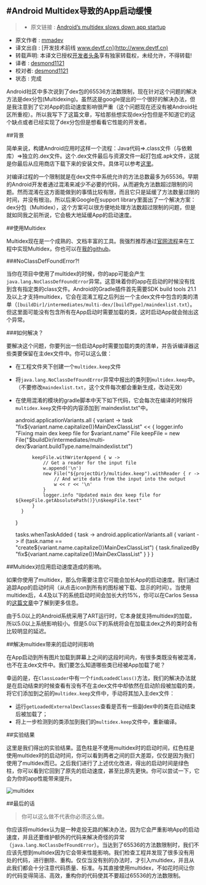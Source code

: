 #Android Multidex导致的App启动缓慢
---

> * 原文链接 : [Android’s multidex slows down app startup](https://medium.com/groupon-eng/android-s-multidex-slows-down-app-startup-d9f10b46770f#.wzy9fijs5)
* 原文作者 : [mmadev](https://medium.com/@mmadev)
* 译文出自 : [开发技术前线 www.devtf.cn](http://www.devtf.cn)
* 转载声明: 本译文已授权[开发者头条](http://toutiao.io/download)享有独家转载权，未经允许，不得转载!
* 译者 : [desmond1121](https://github.com/desmond1121) 
* 校对者: [desmond1121](https://github.com/desmond1121)  
* 状态 :  完成

Android社区中多次说到了dex包的65536方法数限制，现在针对这个问题的解决方法是dex分包(Multidexing)。虽然这是google提出的一个很好的解决办法，但是我注意到了它对App的启动速度影响很严重（这个问题现在还没有被Android社区所重视）。所以我写下了这篇文章，写给那些想实现dex分包但是不知道它的这个缺点或者已经实现了dex分包但是想看看它性能的开发者。

##背景

简单来说，构建Android应用时这样一个流程：Java代码=>.class文件（与依赖库）=>独立的.dex文件。这个.dex文件最后与资源文件一起打包成.apk文件，这就是你最后从应用商店下载下来的安装文件。具体可以参考[这里](https://github.com/dogriffiths/HeadFirstAndroid/wiki/How-Android-Apps-are-Built-and-Run)。

对编译过程的一个限制就是在dex文件中系统允许的方法总数最多为65536。早期的Android开发者通过混淆来减少不必要的代码，从而避免方法数超过限制的问题。然而混淆在这方面能做到的事情比较有限，而且它只是延缓了方法数量过限的时间，并没有根治。所以后来Google在support library里面出了一个解决方案：dex分包（Multidex），这个方案可以很方便地处理方法数超过限制的问题，但是就如同我之前所说，它会极大地延缓App的启动速度。

##使用Multidex

Multidex现在是一个成熟的、文档丰富的工具。我强烈推荐通过[官网流程](http://developer.android.com/tools/building/multidex.html#mdex-gradle)来在工程中实现Multidex，你也可以在[我的github](https://github.com/mmadev/multidex-sample)。

###NoClassDefFoundError?!

当你在项目中使用了multidex的时候，你的app可能会产生`java.lang.NoClassDefFoundError`异常。这意味着你的app在启动的时候没有找到含有指定类的class文件。Android的Gradle插件首先需要SDK build tools 21.1及以上才支持multidex，它会在混淆工程之后列出一个主dex文件中包含的类的清单（`[buildDir]/intermediates/multi-dex/[buildType]/maindexlist.txt`）。但这里面可能没有包含所有在App启动时需要加载的类，这时启动App就会抛出这个异常。

###如何解决？

要解决这个问题，你要列出一份启动App时需要加载的类的清单，并告诉编译器这些类要保留在主dex文件中。你可以这么做：

- 在工程文件夹下创建一个`multidex.keep`文件
- 将`java.lang.NoClassDefFoundError`异常中报出的类列到`multidex.keep`中。（不要修改`maindexlist.txt`，这个文件每次都会重新生成，改动无效）
- 在使用混淆的模块的gradle脚本中天下如下代码，它会每次在编译的时候将`multidex.keep`文件中的内容添加到`maindexlist.txt"中。
    
    android.applicationVariants.all { variant ->
        task "fix${variant.name.capitalize()}MainDexClassList" << {
            logger.info "Fixing main dex keep file for $variant.name"
            File keepFile = new File("$buildDir/intermediates/multi-dex/$variant.buildType.name/maindexlist.txt")

            keepFile.withWriterAppend { w ->
                // Get a reader for the input file
                w.append('\n')
                new File("${projectDir}/multidex.keep").withReader { r ->
                    // And write data from the input into the output
                    w << r << '\n'
                }
                logger.info "Updated main dex keep file for ${keepFile.getAbsolutePath()}\n$keepFile.text"
            }
        }
    }

    tasks.whenTaskAdded { task ->
        android.applicationVariants.all { variant ->
            if (task.name == "create${variant.name.capitalize()}MainDexClassList") {
                task.finalizedBy "fix${variant.name.capitalize()}MainDexClassList"
            }
        }
    }

##Multidex对应用启动速度造成的影响。

如果你使用了multidex，那么你需要注意它可能会加长App的启动速度。我们通过追踪App的启动时间（从点击icon到所有的图标被下载、显示的时间）。当使用multidex后，4.4及以下的系统启动时间会加长大约15%，你可以在Carlos Sessa的[这篇文章](https://medium.com/@Macarse/lazy-loading-dex-files-d41f6f37df0e#.6sa62ufed)中了解到更多信息。

由于5.0以上的Android系统采用了ART运行时，它本身就支持multidex的加载，所以5.0以上系统影响较小。但是5.0以下的系统将会在加载主dex之外的类时会有比较明显的延迟。

##解决multidex带来的启动时间影响

在App启动到所有图片加载到屏幕上之间的这段时间内，有很多类既没有被混淆，也不在主dex文件中。我们要怎么知道哪些类已经被App加载了呢？

幸运的是，在`ClassLoader`中有一个`findLoadedClass()`方法，我们的解决办法就是在启动结束的时候查看有没有不在主dex文件中却依然在启动阶段被加载的类，将它们添加到之前的`multidex.keep`文件中，手动将其加入主dex文件：

- 运行`getLoadedExternalDexClasses`查看是否有一些副dex中的类在启动结束后被加载了；
- 将上一步检测到的类添加到我们的`multidex.keep`文件中，重新编译。

##实验结果

这里是我们得出的实验结果。蓝色柱是不使用multidex时的启动时间，红色柱是使用multidex时的启动时间，你可以看到两者之间的巨大差距，仅仅是因为我们使用了multidex而已。之后我们进行了上述优化改进，得出的启动时间是绿色柱，你可以看到它回到了原先的启动速度，甚至比原先更快。你可以尝试一下，它会为你的app性能带来提升。

![multidex](https://cdn-images-1.medium.com/max/1000/1*n8CB6MRbJDEvXVq0VBwanQ.png)

##最后的话

>你可以这么做不代表你必须这么做。

你应该将multidex认为是一种走投无路的解决办法，因为它会严重影响App的启动速度，并且还要维护额外的代码来解决奇怪的异常（`java.lang.NoClassDefFoundError`）。当达到了65536的方法数限制时，我们不应该先想到multidex因为它会带来性能影响。我们检查工程并发现了很多没有用处的代码，进行删除、重构。仅仅当没有别的办法时，才引入multidex，并且从此我们都会十分注意代码质量、标准。与其直接使用multidex，不如花时间让你的代码变得简洁、高效，重构你的代码使其不要超过65536的方法数限制。